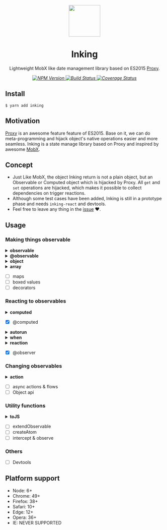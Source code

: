 <p align="center">
    <img src="https://avatars1.githubusercontent.com/u/48382962?s=400&u=ffd89adba11de83090001040bbcdc8eb094dac55&v=4" height=100/>
    <h1 align="center">Inking</h1>
    <p align="center">
        Lightweight MobX like date management library based on ES2015 <a target="_blank" href="https://developer.mozilla.org/en-US/docs/Web/JavaScript/Reference/Global_Objects/Proxy">Proxy</a>.
    <p>
    <p align="center">
        <i>
            <a href="https://www.npmjs.com/package/inking">
              <img src="https://img.shields.io/npm/v/inking.svg?color=%2361AFEF" alt="NPM Version">
            </a>
            <a href="https://circleci.com/gh/inkerjs/inking">
              <img src="https://img.shields.io/circleci/project/github/inkerjs/inking/master.svg" alt="Build Status">
            </a>
<a href='https://coveralls.io/github/inkerjs/inking?branch=master'><img src='https://coveralls.io/repos/github/inkerjs/inking/badge.svg?branch=master&amp;t=CTNsds' alt='Coverage Status' /></a>
        </i>
    </p>
</p>

## Install

```
$ yarn add inking
```

## Motivation

[Proxy](https://developer.mozilla.org/en-US/docs/Web/JavaScript/Reference/Global_Objects/Proxy) is an awesome feature feature of ES2015. Base on it, we can do meta-programming and hijack object's native operations easier and more seamless. Inking is a state manage library based on Proxy and inspired by awesome [MobX](https://github.com/mobxjs/mobx).

## Concept

- Just Like MobX, the object Inking return is not a plain object, but an Observable or Computed object which is hijacked by Proxy. All `get` and `set` operations are hijacked, which makes it possible to collect dependencies on trigger reactions.
- Although some test cases have been added, Inking is still in a prototype phase and needs `inking-react` and devtools.
- Feel free to leave any thing in the [issue](https://github.com/inkerjs/inking/issues/new) ❤️.

## Usage

### Making things observable

<details>
<summary><strong>observable</strong></summary>

**API:**

`observable(object)`

**EXAMPLE:**

```ts
import { observable, autorun } from 'inking'

const counter = observable({ num: 0 })
const countLogger = observe(() => console.log(counter.num))

counter.num++
// $ 1
```

</details>
<details>
<summary><strong>@observable</strong></summary>

**API:**

```ts
@observable
class Model {
    ...
}
```

**EXAMPLE:**

```ts
import { observable } from 'inking'

@observable
class Model {
  count = 0
}

const m = new Model()
autorun(() => {
  console.log(m.count)
})

m.count++
// $ 1
```

</details>
<details>
<summary><strong>object</strong></summary>

Any plain object passed into `observable` will turn to be a observable value.

**EXAMPLE:**

```ts
import { observable } from 'inking'

const person = observable({
  // observable properties:
  name: 'John',
  age: 25,
  showAge: false,

  // computed property:
  get labelText() {
    return `${this.name} (age: ${this.age})`
  },

  setAge(age) {
    this.age = age
  }
})

autorun(() => console.log(person.labelText))

person.name = 'David'
// $: David (age: 25)
person.setAge(26)
// $: David (age: 26)
```

</details>
<details>
<summary><strong>array</strong></summary>

Any array passed into `observable` will turn to be a observable array, even nested.

**EXAMPLE:**

```ts
const todos = observable([{ title: 'a', completed: true }, { title: 'b', completed: false }])

autorun(() => {
  console.log(
    todos
      .filter(todo => !todo.completed)
      .map(todo => todo.title)
      .join('_')
  )
})

todos[0].completed = false
// $ a_b
todos[1].completed = true
// $ a
todos.push({ title: 'c', completed: false })
// $ a_c
todos.pop()
// $ a
todos.shift()
// $
```

</details>

- [ ] maps
- [ ] boxed values
- [ ] decorators

### Reacting to observables

<details>
<summary><strong>computed</strong></summary>

Computed values are values that can be derived from the existing state or other computed values.

**EXAMPLE:**

```ts
import { observable, computed } from 'inking'

const obj = observable(['eat', 'sleep'])

const c1 = computed(() => {
  return obj.skills.join('_').toLowerCase()
})

autorun(() => {
  console.log(c1.get())
})

obj.skills.push('code')
// $ eat_sleep_code
obj.skills[2] = 'newCode'
// $ eat_sleep_newcode
obj.skills[2] = 'NEWCODE'
// will not print
```

Any getter property of in Class will turn to be a computed value automatically.

**EXAMPLE:**

```ts
import { observable, computed } from 'inking'

@observable
class Person {
  public firstName = 'a'
  public lastName = 'b'
  public arr: any[] = [1, 2, 3]
  public get fullName() {
    return `${this.firstName}_${this.lastName}`.toUpperCase()
  }
}

const p = new Person()

autorun(() => {
  console.log(p.fullName)
})

p.firstName = 'A'
// will not print
p.firstName = 'a'
// will not print
p.firstName = 'newA'
// $ NEWA_B
p.firstName = 'NEWA'
// will not print
```

</details>

- [x] @computed

</details>
<details>
<summary><strong>autorun</strong></summary>

`autorun` can be used in those cases where you want to create a reactive function that will never have observers itself.

**EXAMPLE:**

```ts
import { autorun } from 'inking'

// ⚠️ disposer is not implemented so far
const disposer = autorun(reaction => {
  /* do some stuff */
})
disposer()

// or

autorun(reaction => {
  /* do some stuff */
  reaction.dispose()
})
```

</details>

</details>

<details>
<summary><strong>when</strong></summary>

`when` observes & runs the given `predicate` until it returns true. Once that happens, the given `effect` is executed and the autorunner is disposed. The function returns a disposer to cancel the autorunner prematurely.

**EXAMPLE:**

```ts
import { observable, when } from 'inking'

const skills = observable(['eat', 'sleep'])

when(
  () => skills.length >= 3,
  () => {
    console.log(skills[skills.length - 1])
  }
)

skills.push('code1')
// $ code1
skills.unshift('code2')
// $ code1
skills.pop()
// $ sleep
skills.shift()
// $ will not print
skills[0] = 'EAT'
// $ will not print
```

</details>

<details>
<summary><strong>reaction</strong></summary>

A variation on autorun that gives more fine grained control on which observables will be tracked.

**EXAMPLE:**

```ts
import { observable, reaction } from 'inking'

const skills = observable(['eat', 'sleep'])

reaction(
  () => obj.skills.length,
  () => {
    console.log(obj.skills[obj.skills.length - 1])
  }
)

skills.push('code1')
// $ code1
skills.unshift('code2')
// $ code1
skills.pop()
// $ sleep
skills.shift()
// $ sleep
skills[0] = 'EAT'
// $ will not print
```

</details>

- [x] @observer

### Changing observables

<details>
<summary><strong>action</strong></summary>

Any application has actions. Actions are anything that modify the state. With MobX you can make it explicit in your code where your actions live by marking them. Actions help you to structure your code better.

**EXAMPLE:**

```ts
import { observable, action } from 'inking'

const skills = observable(['eat', 'sleep'])

autorun(() => {
  console.log(skills.[1])
})

const act = action(() => {
  obj.skills.unshift('i1')
  obj.skills.unshift('i2')
  obj.skills.pop()
  obj.skills.splice(0, 2, 'i3')
  obj.skills.shift()
})

act()
// $ undefined
```

</details>

- [ ] async actions & flows
- [ ] Object api

### Utility functions

<details>
<summary><strong>toJS</strong></summary>

Return raw value from observable value.

**EXAMPLE:**

```ts
// a test case of Jest
test('basic toJS', () => {
  const obj = observable(getPlainObj())
  const skills = obj.skills
  expect(toJS(obj)).toEqual(getPlainObj())
  expect(toJS(skills)).toEqual(getPlainObj().skills)
})
```

</details>

- [ ] extendObservable
- [ ] createAtom
- [ ] intercept & observe

### Others

- [ ] Devtools

## Platform support

- Node: 6+
- Chrome: 49+
- Firefox: 38+
- Safari: 10+
- Edge: 12+
- Opera: 36+
- IE: NEVER SUPPORTED
